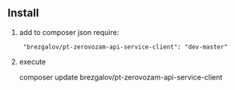 ## Install

1) add to composer json require:

        "brezgalov/pt-zerovozam-api-service-client": "dev-master"

2) execute
   
   composer update brezgalov/pt-zerovozam-api-service-client
